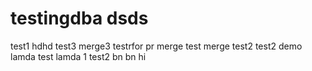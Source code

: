 # testingdba dsds
test1
hdhd
test3
merge3
testrfor pr
merge test
merge test2
test2
demo
lamda
test lamda 1
test2
bn
bn
hi
